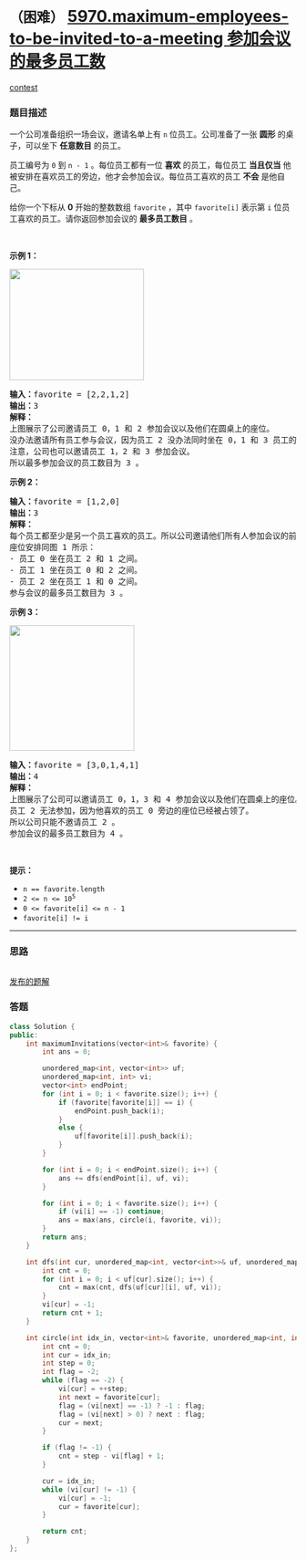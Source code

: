 # `（困难）` [5970.maximum-employees-to-be-invited-to-a-meeting 参加会议的最多员工数](https://leetcode-cn.com/problems/maximum-employees-to-be-invited-to-a-meeting/)

[contest](https://leetcode-cn.com/contest/weekly-contest-274/problems/maximum-employees-to-be-invited-to-a-meeting/)

### 题目描述
<div class="notranslate"><p>一个公司准备组织一场会议，邀请名单上有&nbsp;<code>n</code>&nbsp;位员工。公司准备了一张 <strong>圆形</strong>&nbsp;的桌子，可以坐下 <strong>任意数目</strong>&nbsp;的员工。</p>

<p>员工编号为 <code>0</code>&nbsp;到 <code>n - 1</code>&nbsp;。每位员工都有一位 <strong>喜欢</strong>&nbsp;的员工，每位员工&nbsp;<strong>当且仅当</strong>&nbsp;他被安排在喜欢员工的旁边，他才会参加会议。每位员工喜欢的员工 <strong>不会</strong>&nbsp;是他自己。</p>

<p>给你一个下标从 <strong>0</strong>&nbsp;开始的整数数组&nbsp;<code>favorite</code>&nbsp;，其中&nbsp;<code>favorite[i]</code>&nbsp;表示第&nbsp;<code>i</code>&nbsp;位员工喜欢的员工。请你返回参加会议的&nbsp;<strong>最多员工数目</strong>&nbsp;。</p>

<p>&nbsp;</p>

<p><strong>示例 1：</strong></p>

<p><img style="width: 236px; height: 195px;" src="https://assets.leetcode.com/uploads/2021/12/14/ex1.png" alt=""></p>

<pre><b>输入：</b>favorite = [2,2,1,2]
<b>输出：</b>3
<strong>解释：</strong>
上图展示了公司邀请员工 0，1 和 2 参加会议以及他们在圆桌上的座位。
没办法邀请所有员工参与会议，因为员工 2 没办法同时坐在 0，1 和 3 员工的旁边。
注意，公司也可以邀请员工 1，2 和 3 参加会议。
所以最多参加会议的员工数目为 3 。
</pre>

<p><strong>示例 2：</strong></p>

<pre><b>输入：</b>favorite = [1,2,0]
<b>输出：</b>3
<b>解释：</b>
每个员工都至少是另一个员工喜欢的员工。所以公司邀请他们所有人参加会议的前提是所有人都参加了会议。
座位安排同图 1 所示：
- 员工 0 坐在员工 2 和 1 之间。
- 员工 1 坐在员工 0 和 2 之间。
- 员工 2 坐在员工 1 和 0 之间。
参与会议的最多员工数目为 3 。
</pre>

<p><strong>示例 3：</strong></p>

<p><img style="width: 219px; height: 220px;" src="https://assets.leetcode.com/uploads/2021/12/14/ex2.png" alt=""></p>

<pre><b>输入：</b>favorite = [3,0,1,4,1]
<b>输出：</b>4
<b>解释：</b>
上图展示了公司可以邀请员工 0，1，3 和 4 参加会议以及他们在圆桌上的座位。
员工 2 无法参加，因为他喜欢的员工 0 旁边的座位已经被占领了。
所以公司只能不邀请员工 2 。
参加会议的最多员工数目为 4 。
</pre>

<p>&nbsp;</p>

<p><strong>提示：</strong></p>

<ul>
	<li><code>n == favorite.length</code></li>
	<li><code>2 &lt;= n &lt;= 10<sup>5</sup></code></li>
	<li><code>0 &lt;= favorite[i] &lt;=&nbsp;n - 1</code></li>
	<li><code>favorite[i] != i</code></li>
</ul>
</div>

---
### 思路
```
```

[发布的题解](https://leetcode-cn.com/problems/maximum-employees-to-be-invited-to-a-meeting/solution/maximum-employees-to-be-invited-to-a-mee-8pwb/)

### 答题
``` C++
class Solution {
public:
    int maximumInvitations(vector<int>& favorite) {
        int ans = 0;

        unordered_map<int, vector<int>> uf;
        unordered_map<int, int> vi;
        vector<int> endPoint;
        for (int i = 0; i < favorite.size(); i++) {
            if (favorite[favorite[i]] == i) {
                endPoint.push_back(i);
            }
            else {
                uf[favorite[i]].push_back(i);
            }
        }

        for (int i = 0; i < endPoint.size(); i++) {
            ans += dfs(endPoint[i], uf, vi);
        }

        for (int i = 0; i < favorite.size(); i++) {
            if (vi[i] == -1) continue;
            ans = max(ans, circle(i, favorite, vi));
        }
        return ans;
    }

    int dfs(int cur, unordered_map<int, vector<int>>& uf, unordered_map<int, int>& vi) {
        int cnt = 0;
        for (int i = 0; i < uf[cur].size(); i++) {
            cnt = max(cnt, dfs(uf[cur][i], uf, vi));
        }
        vi[cur] = -1;
        return cnt + 1;
    }

    int circle(int idx_in, vector<int>& favorite, unordered_map<int, int>& vi) {
        int cnt = 0;
        int cur = idx_in;
        int step = 0;
        int flag = -2;
        while (flag == -2) {
            vi[cur] = ++step;
            int next = favorite[cur];
            flag = (vi[next] == -1) ? -1 : flag;
            flag = (vi[next] > 0) ? next : flag;
            cur = next;
        }

        if (flag != -1) {
            cnt = step - vi[flag] + 1;
        }

        cur = idx_in;
        while (vi[cur] != -1) {
            vi[cur] = -1;
            cur = favorite[cur];
        }

        return cnt;
    }
};
```





